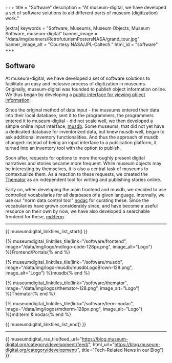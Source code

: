 +++
title = "Software"
description = "At museum-digital, we have developed a set of software solutions to aid different parts of museum (digitization) work."

[extra]
keywords = "Software, Museums, Museum Objects, Museum Software, museum-digital"
banner_image = "/data/img/banners/RetrofuturismPostersNASA/grand_tour.jpg"
banner_image_alt = "Courtesy NASA/JPL-Caltech."
html_id = "software"
+++

## Software

At museum-digital, we have developed a set of software solutions to facilitate an easy and inclusive process of digitization in museums. Originally, museum-digital was founded to publish object information online. We thus began by developing a [public interface for viewing object information](/software/frontend).

Since the original method of data input - the museums entered their data into their local database, sent it to the programmers, the programmers entered it to museum-digital - did not scale well, we then developed a simple online input interface, [musdb](/software/musdb). Some museums, that did not yet have a dedicated database for inventorized data, but knew musdb well, began to ask additional inventory functionalities. And thus the approach of musdb changed: instead of being an input interface to a publication platform, it turned into an inventory tool with the option to publish.

Soon after, requests for options to more thoroughly present digital narratives and stories became more frequent. While museum objects may be interesting by themselves, it is also a central task of museums to contextualize them. As a reaction to these requests, we created the [Themator](/software/themator) as an independent tool for writing and publishing stories online.

Early on, when developing the main frontend and musdb, we decided to use controlled vocabularies for all databases of a given language. Internally, we use our "norm data control tool" [nodac](/software/term-nodac) for curating these. Since the vocabularies have grown considerably since, and have become a useful resource on their own by now, we have also developed a searchable frontend for these, [md:term](/software/term-nodac).

----

{{ museumdigital_linktiles_list_start() }}

{% museumdigital_linktiles_tile(link="/software/frontend",
    image="/data/img/logo/mdlogo-code-128px.png",
    image_alt="Logo") %}Frontend/Portals{% end %}

{% museumdigital_linktiles_tile(link="/software/musdb",
    image="/data/img/logo-musdb/musdbLogoBrown-128.png",
    image_alt="Logo") %}musdb{% end %}

{% museumdigital_linktiles_tile(link="/software/themator",
    image="/data/img/logos/themator-128.png",
    image_alt="Logo") %}Themator{% end %}

{% museumdigital_linktiles_tile(link="/software/term-nodac",
    image="/data/img/logos/mdterm-128px.png",
    image_alt="Logo") %}md:term & nodac{% end %}

{{ museumdigital_linktiles_list_end() }}

----

{{ museumdigital_rss_tile(feed_url="https://blog.museum-digital.org/category/development/feed/",
    html_url="https://blog.museum-digital.org/category/development/",
    title="Tech-Related News in our Blog") }}
